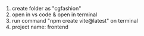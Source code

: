1. create folder as "cgfashion"
2. open in vs code & open in terminal
3. run command "npm create vite@latest" on terminal
4. project name: frontend

